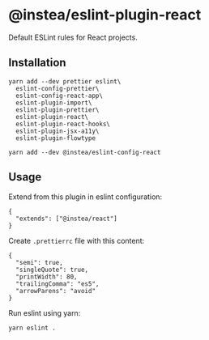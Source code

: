 # @instea/eslint-plugin-react

Default ESLint rules for React projects.

## Installation

```
yarn add --dev prettier eslint\
  eslint-config-prettier\
  eslint-config-react-app\
  eslint-plugin-import\
  eslint-plugin-prettier\
  eslint-plugin-react\
  eslint-plugin-react-hooks\
  eslint-plugin-jsx-a11y\
  eslint-plugin-flowtype

yarn add --dev @instea/eslint-config-react
```

## Usage

Extend from this plugin in eslint configuration:

```
{
  "extends": ["@instea/react"]
}
```

Create `.prettierrc` file with this content:

```
{
  "semi": true,
  "singleQuote": true,
  "printWidth": 80,
  "trailingComma": "es5",
  "arrowParens": "avoid"
}
```

Run eslint using yarn:

```
yarn eslint .
```
